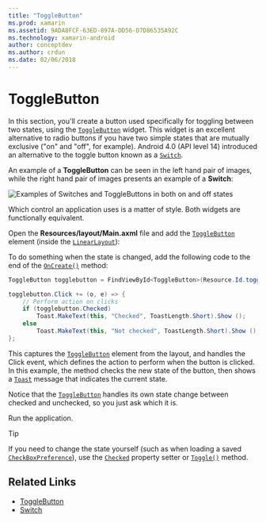 ```yaml
---
title: "ToggleButton"
ms.prod: xamarin
ms.assetid: 9ADA8FCF-63ED-897A-DD56-D7D86535A92C
ms.technology: xamarin-android
author: conceptdev
ms.author: crdun
ms.date: 02/06/2018
---
```


# ToggleButton

In this section, you'll create a button used specifically for toggling
between two states, using the
[`ToggleButton`](https://developer.xamarin.com/api/type/Android.Widget.ToggleButton/) widget. This
widget is an excellent alternative to radio buttons if you have two
simple states that are mutually exclusive ("on" and "off", for
example). Android 4.0 (API level 14) introduced an alternative to the
toggle button known as a
[`Switch`](https://developer.xamarin.com/api/type/Android.Widget.Switch/).

An example of a **ToggleButton** can be seen in the left hand pair of images,
while the right hand pair of images presents an example of a **Switch**:

![Examples of Switches and ToggleButtons in both on and off states](toggle-button-images/togglebutton-switch.png)  

Which control an application uses is a matter of style. Both widgets
are functionally equivalent.

Open the **Resources/layout/Main.axml** file and add the
[`ToggleButton`](https://developer.xamarin.com/api/type/Android.Widget.ToggleButton/) element
(inside the
[`LinearLayout`](https://developer.xamarin.com/api/type/Android.Widget.LinearLayout/)):

To do something when the state is changed, add the following code
to the end of the
[`OnCreate()`](https://developer.xamarin.com/api/member/Android.App.Activity.OnCreate/p/Android.OS.Bundle/Android.OS.PersistableBundle)
method:

```csharp
ToggleButton togglebutton = FindViewById<ToggleButton>(Resource.Id.togglebutton);

togglebutton.Click += (o, e) => {
    // Perform action on clicks
    if (togglebutton.Checked)
        Toast.MakeText(this, "Checked", ToastLength.Short).Show ();
    else
        Toast.MakeText(this, "Not checked", ToastLength.Short).Show ();
};
```

This captures the
[`ToggleButton`](https://developer.xamarin.com/api/type/Android.Widget.ToggleButton/) element
from the layout, and handles the Click event, which defines the
action to perform when the button is clicked. In this example, the
method checks the new state of the button, then shows a
[`Toast`](https://developer.xamarin.com/api/type/Android.Widget.Toast/) message that indicates
the current state.

Notice that the
[`ToggleButton`](https://developer.xamarin.com/api/type/Android.Widget.ToggleButton/) handles
its own state change between checked and unchecked, so you just ask
which it is.

Run the application.


> [!TIP]
> If you need to change the state yourself (such as
> when loading a saved
> [`CheckBoxPreference`](https://developer.xamarin.com/api/type/Android.Preferences.CheckBoxPreference/)),
> use the
> [`Checked`](https://developer.xamarin.com/api/property/Android.Widget.CompoundButton.Checked/)
> property setter or
> [`Toggle()`](https://developer.xamarin.com/api/member/Android.Widget.CompoundButton.Toggle/)
> method.


## Related Links

- [ToggleButton](https://developer.android.com/reference/android/widget/ToggleButton.html)
- [Switch](https://developer.android.com/reference/android/widget/Switch.html)
